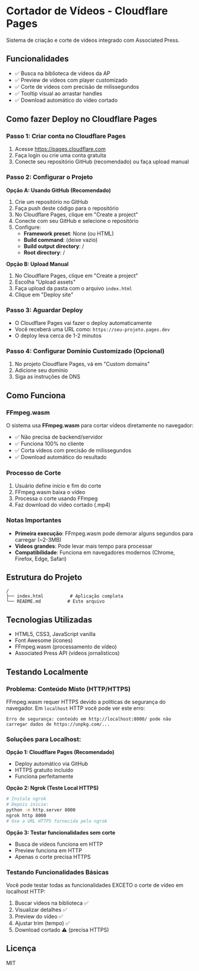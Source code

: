 # Cortador de Vídeos - Cloudflare Pages

Sistema de criação e corte de vídeos integrado com Associated Press.

## Funcionalidades

- ✅ Busca na biblioteca de vídeos da AP
- ✅ Preview de vídeos com player customizado
- ✅ Corte de vídeos com precisão de milissegundos
- ✅ Tooltip visual ao arrastar handles
- ✅ Download automático do vídeo cortado

## Como fazer Deploy no Cloudflare Pages

### Passo 1: Criar conta no Cloudflare Pages

1. Acesse https://pages.cloudflare.com
2. Faça login ou crie uma conta gratuita
3. Conecte seu repositório GitHub (recomendado) ou faça upload manual

### Passo 2: Configurar o Projeto

**Opção A: Usando GitHub (Recomendado)**

1. Crie um repositório no GitHub
2. Faça push deste código para o repositório
3. No Cloudflare Pages, clique em "Create a project"
4. Conecte com seu GitHub e selecione o repositório
5. Configure:
   - **Framework preset**: None (ou HTML)
   - **Build command**: (deixe vazio)
   - **Build output directory**: /
   - **Root directory**: /

**Opção B: Upload Manual**

1. No Cloudflare Pages, clique em "Create a project"
2. Escolha "Upload assets"
3. Faça upload da pasta com o arquivo `index.html`
4. Clique em "Deploy site"

### Passo 3: Aguardar Deploy

- O Cloudflare Pages vai fazer o deploy automaticamente
- Você receberá uma URL como: `https://seu-projeto.pages.dev`
- O deploy leva cerca de 1-2 minutos

### Passo 4: Configurar Domínio Customizado (Opcional)

1. No projeto Cloudflare Pages, vá em "Custom domains"
2. Adicione seu domínio
3. Siga as instruções de DNS

## Como Funciona

### FFmpeg.wasm

O sistema usa **FFmpeg.wasm** para cortar vídeos diretamente no navegador:

- ✅ Não precisa de backend/servidor
- ✅ Funciona 100% no cliente
- ✅ Corta vídeos com precisão de milissegundos
- ✅ Download automático do resultado

### Processo de Corte

1. Usuário define início e fim do corte
2. FFmpeg.wasm baixa o vídeo
3. Processa o corte usando FFmpeg
4. Faz download do vídeo cortado (.mp4)

### Notas Importantes

- **Primeira execução**: FFmpeg.wasm pode demorar alguns segundos para carregar (~2-3MB)
- **Vídeos grandes**: Pode levar mais tempo para processar
- **Compatibilidade**: Funciona em navegadores modernos (Chrome, Firefox, Edge, Safari)

## Estrutura do Projeto

```
/
├── index.html          # Aplicação completa
└── README.md          # Este arquivo
```

## Tecnologias Utilizadas

- HTML5, CSS3, JavaScript vanilla
- Font Awesome (ícones)
- FFmpeg.wasm (processamento de vídeo)
- Associated Press API (vídeos jornalísticos)

## Testando Localmente

### Problema: Conteúdo Misto (HTTP/HTTPS)

FFmpeg.wasm requer HTTPS devido a políticas de segurança do navegador. Em `localhost` HTTP você pode ver este erro:

```
Erro de segurança: conteúdo em http://localhost:8000/ pode não carregar dados de https://unpkg.com/...
```

### Soluções para Localhost:

**Opção 1: Cloudflare Pages (Recomendado)**
- Deploy automático via GitHub
- HTTPS gratuito incluído
- Funciona perfeitamente

**Opção 2: Ngrok (Teste Local HTTPS)**
```bash
# Instale ngrok
# Depois inicie:
python -m http.server 8000
ngrok http 8000
# Use a URL HTTPS fornecida pelo ngrok
```

**Opção 3: Testar funcionalidades sem corte**
- Busca de vídeos funciona em HTTP
- Preview funciona em HTTP
- Apenas o corte precisa HTTPS

### Testando Funcionalidades Básicas

Você pode testar todas as funcionalidades EXCETO o corte de vídeo em localhost HTTP:

1. Buscar vídeos na biblioteca ✅
2. Visualizar detalhes ✅
3. Preview do vídeo ✅
4. Ajustar trim (tempo) ✅
5. Download cortado ⚠️ (precisa HTTPS)

## Licença

MIT

